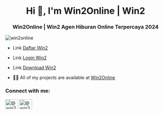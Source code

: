 <h1 align="center">Hi 👋, I'm Win2Online | Win2</h1>
<h3 align="center">Win2Online | Win2 Agen Hiburan Online Terpercaya 2024</h3>

<p align="left"> <img src="https://komarev.com/ghpvc/?username=win2online&label=Profile%20views&color=0e75b6&style=flat" alt="win2online" /> </p>

- Link [Daftar Win2](https://s.id/win2-asia)

- Link [Login Win2](https://h9.w2ss.com/id-id/login)

- Link [Download Win2](https://win2.asia/id-id/downloads)

- 👨‍💻 All of my projects are available at [Win2Online](https://kampret.online/)

<h3 align="left">Connect with me:</h3>
<p align="left">
<a href="https://medium.com/@win2asia" target="blank"><img align="center" src="https://raw.githubusercontent.com/rahuldkjain/github-profile-readme-generator/master/src/images/icons/Social/medium.svg" alt="@win2asia" height="30" width="40" /></a>
<a href="https://www.youtube.com/@win2asia" target="blank"><img align="center" src="https://raw.githubusercontent.com/rahuldkjain/github-profile-readme-generator/master/src/images/icons/Social/youtube.svg" alt="@win2asia" height="30" width="40" /></a>
</p>


<!---
Win2Online/Win2Online is a ✨ special ✨ repository because its `README.md` (this file) appears on your GitHub profile.
You can click the Preview link to take a look at your changes.
--->
